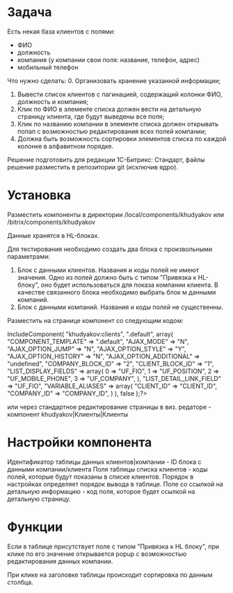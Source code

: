 # Задача
Есть некая база клиентов с полями: 
- ФИО
- должность
- компания (у компании свои поля: название, телефон, адрес)
- мобильный телефон

Что нужно сделать: 
0. Организовать хранение указанной информации;
1. Вывести список клиентов с пагинацией, содержащий колонки ФИО, должность и компания;
2. Клик по ФИО в элементе списка должен вести на детальную страницу клиента, где будут выведены все поля;
3. Клик по названию компании в элементе списка должен открывать попап с возможностью редактирования всех полей компании;
4. Должна быть возможность сортировки элементов списка по каждой колонке в алфавитном порядке.

Решение подготовить для редакции 1С-Битрикс: Стандарт, файлы решения разместить в репозитории git (исключив ядро).

# Установка

Разместить компоненты в директории /local/components/khudyakov или /bitrix/components/khudyakov

Данные хранятся в HL-блоках.

Для тестирования необходимо создать два блока с произвольными параметрами:

1. Блок с данными клиентов. Названия и коды полей не имеют значения. Одно из полей должно быть с типом "Привязка к HL-блоку", оно будет использоваться для показа компании клиента. В качестве связанного блока необходимо выбрать блок м данными компаний.
2. Блок с данными компаний. Названия и коды полей не существенны. 

Разместить на странице компонент со следующим кодом:

<?$APPLICATION->IncludeComponent(
	"khudyakov:clients", 
	".default", 
	array(
		"COMPONENT_TEMPLATE" => ".default",
		"AJAX_MODE" => "N",
		"AJAX_OPTION_JUMP" => "N",
		"AJAX_OPTION_STYLE" => "Y",
		"AJAX_OPTION_HISTORY" => "N",
		"AJAX_OPTION_ADDITIONAL" => "undefined",
		"COMPANY_BLOCK_ID" => "2",
		"CLIENT_BLOCK_ID" => "1",
		"LIST_DISPLAY_FIELDS" => array(
			0 => "UF_FIO",
			1 => "UF_POSITION",
			2 => "UF_MOBILE_PHONE",
			3 => "UF_COMPANY",
		),
		"LIST_DETAIL_LINK_FIELD" => "UF_FIO",
		"VARIABLE_ALIASES" => array(
			"CLIENT_ID" => "CLIENT_ID",
			"COMPANY_ID" => "COMPANY_ID",
		)
	),
	false
);?>

или через стандартное редактирование страницы в виз. редаторе - компонент khudyakov|Клиенты|Клиенты

# Настройки компонента

Идентификатор таблицы данных клиентов|компании - ID блока с данными компании/клиента
Поля таблицы списка клиентов - коды полей, которые будут показаны в списке клиентов. Порядок в настройках определяет порядок вывода в таблице.
Поле со ссылкой на детальную информацию - код поля, которое будет ссылкой на детальную страницу.

# Функции

Если в таблице присутствует поле с типом "Привязка к HL блоку", при клике по его значение открывается popup с возможностью редактирования данных компании.

При клике на заголовке таблицы происходит сортировка по данным столбца.

